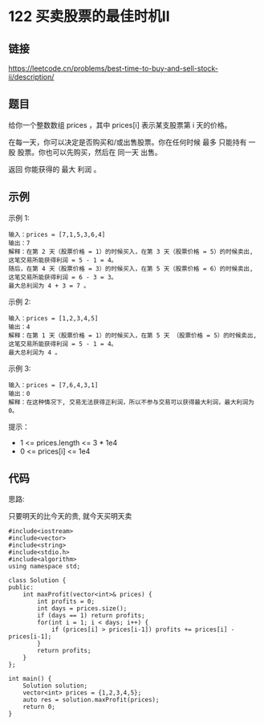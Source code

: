 # 122 买卖股票的最佳时机Ⅱ
## 链接
https://leetcode.cn/problems/best-time-to-buy-and-sell-stock-ii/description/

## 题目 
给你一个整数数组 prices ，其中 prices[i] 表示某支股票第 i 天的价格。

在每一天，你可以决定是否购买和/或出售股票。你在任何时候 最多 只能持有 一股 股票。你也可以先购买，然后在 同一天 出售。

返回 你能获得的 最大 利润 。

## 示例
示例 1:
```
输入：prices = [7,1,5,3,6,4]
输出：7
解释：在第 2 天（股票价格 = 1）的时候买入，在第 3 天（股票价格 = 5）的时候卖出, 这笔交易所能获得利润 = 5 - 1 = 4。
随后，在第 4 天（股票价格 = 3）的时候买入，在第 5 天（股票价格 = 6）的时候卖出, 这笔交易所能获得利润 = 6 - 3 = 3。
最大总利润为 4 + 3 = 7 。
```
示例 2:
```
输入：prices = [1,2,3,4,5]
输出：4
解释：在第 1 天（股票价格 = 1）的时候买入，在第 5 天 （股票价格 = 5）的时候卖出, 这笔交易所能获得利润 = 5 - 1 = 4。
最大总利润为 4 。
```
示例 3:
```
输入：prices = [7,6,4,3,1]
输出：0
解释：在这种情况下, 交易无法获得正利润，所以不参与交易可以获得最大利润，最大利润为 0。
```

提示：

- 1 <= prices.length <= 3 * 1e4
- 0 <= prices[i] <= 1e4

## 代码
思路:

只要明天的比今天的贵, 就今天买明天卖

```
#include<iostream>
#include<vector>
#include<string>
#include<stdio.h>
#include<algorithm>
using namespace std;

class Solution {
public:
    int maxProfit(vector<int>& prices) {
        int profits = 0;
        int days = prices.size();
        if (days == 1) return profits;
        for(int i = 1; i < days; i++) {
            if (prices[i] > prices[i-1]) profits += prices[i] - prices[i-1];
        }
        return profits;
    }
};

int main() {
    Solution solution;
    vector<int> prices = {1,2,3,4,5};
    auto res = solution.maxProfit(prices);
    return 0;
}
```